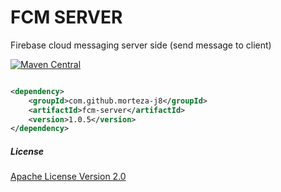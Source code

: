 # FCM SERVER
Firebase cloud messaging server side (send message to client)


[![Maven Central](https://img.shields.io/maven-central/v/com.github.morteza-j8/fcm-server.svg?label=Maven%20Central)](https://search.maven.org/search?q=g:%22com.github.morteza-j8%22%20AND%20a:%22fcm-server%22)

```xml

<dependency>
    <groupId>com.github.morteza-j8</groupId>
    <artifactId>fcm-server</artifactId>
    <version>1.0.5</version>
</dependency>

```



##### License
[Apache License Version 2.0](https://github.com/Morteza-j8/fcm-server/blob/master/LICENSE)



